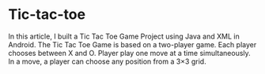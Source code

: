 # Tic-tac-toe
In this article, I built a Tic Tac Toe Game Project using Java and XML in Android. The Tic Tac Toe Game is based on a two-player game. Each player chooses between X and O. Player play one move at a time simultaneously. In a move, a player can choose any position from a 3×3 grid.
